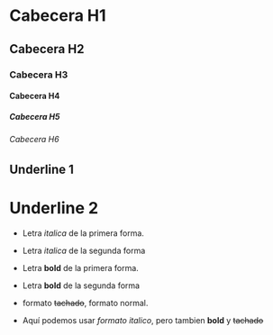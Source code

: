 # Cabecera H1
## Cabecera H2
### Cabecera H3
#### Cabecera H4
##### Cabecera H5
###### Cabecera H6

Underline 1
-------------------

Underline 2
===================

- Letra *italica* de la primera forma.
- Letra _italica_ de la segunda forma

- Letra **bold** de la primera forma.
- Letra __bold__ de la segunda forma
- formato ~~tachado~~, formato normal.
- Aquí podemos usar *formato italico*, pero tambien **bold** y ~~tachado~~